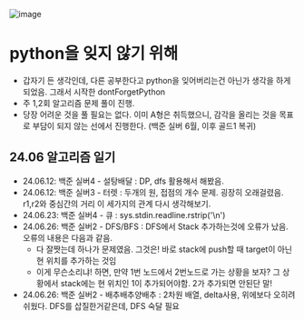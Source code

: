 ![image](https://github.com/woongveloper/sw_study/assets/156386797/1f7a8d51-2367-428f-a193-0f46a748d6d8)
# python을 잊지 않기 위해
- 갑자기 든 생각인데, 다른 공부한다고 python을 잊어버리는건 아닌가 생각을 하게 되었음. 그래서 시작한 dontForgetPython
- 주 1,2회 알고리즘 문제 풀이 진행.
- 당장 어려운 것을 풀 필요는 없다. 이미 A형은 취득했으니, 감각을 올리는 것을 목표로 부담이 되지 않는 선에서 진행한다. (백준 실버 6월, 이후 골드1 복귀)

## 24.06 알고리즘 일기
- 24.06.12: 백준 실버4 - 설탕배달 : DP, dfs 활용해서 해봤음.
- 24.06.12: 백준 실버3 - 터렛 : 두개의 원, 접점의 개수 문제. 굉장히 오래걸렸음. r1,r2와 중심간의 거리 이 세가지의 관계 다시 생각해보기.
- 24.06.23: 백준 실버4 - 큐 : sys.stdin.readline.rstrip('\n')
- 24.06.26: 백준 실버2 - DFS/BFS : DFS에서 Stack 추가하는것에 오류가 났음. 오류의 내용은 다음과 같음.
  - 다 잘짯는데 하나가 문제였음. 그것은! 바로 stack에 push할 때 target이 아닌 현 위치를 추가하는 것임
  - 이게 무슨소리냐! 하면, 만약 1번 노드에서 2번노드로 가는 상황을 보자? 그 상황에서 stack에는 현 위치인 1이 추가되어야함. 2가 추가되면 안된단 말!
- 24.06.26: 백준 실버2 - 배추배추양배추 : 2차원 배열, delta사용, 위에보다 오히려 쉬웠다. DFS를 삽질한거같은데, DFS 숙달 필요

